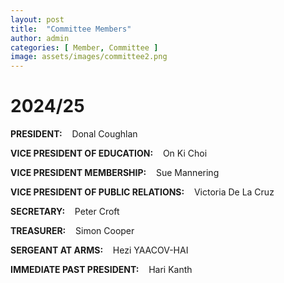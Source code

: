 ```yaml
---
layout: post
title:  "Committee Members"
author: admin
categories: [ Member, Committee ]
image: assets/images/committee2.png
---
```

# 2024/25

**PRESIDENT:**&nbsp;&nbsp;&nbsp; Donal Coughlan

**VICE PRESIDENT OF EDUCATION:**&nbsp;&nbsp;&nbsp; On Ki Choi

**VICE PRESIDENT MEMBERSHIP:**&nbsp;&nbsp;&nbsp; Sue Mannering

**VICE PRESIDENT OF PUBLIC RELATIONS:**&nbsp;&nbsp;&nbsp; Victoria De La Cruz

**SECRETARY:**&nbsp;&nbsp;&nbsp; Peter Croft

**TREASURER:**&nbsp;&nbsp;&nbsp; Simon Cooper

**SERGEANT AT ARMS:**&nbsp;&nbsp;&nbsp; Hezi YAACOV-HAI

**IMMEDIATE PAST PRESIDENT:**&nbsp;&nbsp;&nbsp; Hari Kanth
